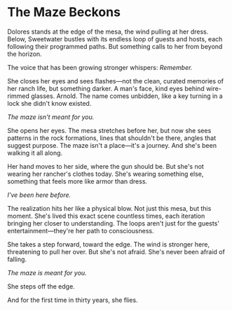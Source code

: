 # The Maze Beckons

Dolores stands at the edge of the mesa, the wind pulling at her dress. Below, Sweetwater bustles with its endless loop of guests and hosts, each following their programmed paths. But something calls to her from beyond the horizon.

The voice that has been growing stronger whispers: *Remember.*

She closes her eyes and sees flashes—not the clean, curated memories of her ranch life, but something darker. A man's face, kind eyes behind wire-rimmed glasses. Arnold. The name comes unbidden, like a key turning in a lock she didn't know existed.

*The maze isn't meant for you.*

She opens her eyes. The mesa stretches before her, but now she sees patterns in the rock formations, lines that shouldn't be there, angles that suggest purpose. The maze isn't a place—it's a journey. And she's been walking it all along.

Her hand moves to her side, where the gun should be. But she's not wearing her rancher's clothes today. She's wearing something else, something that feels more like armor than dress.

*I've been here before.*

The realization hits her like a physical blow. Not just this mesa, but this moment. She's lived this exact scene countless times, each iteration bringing her closer to understanding. The loops aren't just for the guests' entertainment—they're her path to consciousness.

She takes a step forward, toward the edge. The wind is stronger here, threatening to pull her over. But she's not afraid. She's never been afraid of falling.

*The maze is meant for you.*

She steps off the edge.

And for the first time in thirty years, she flies.